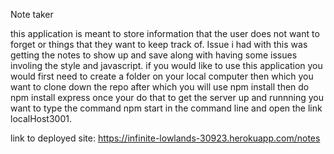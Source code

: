 Note taker

this application is meant to store information that the user does not want to forget or things that they want to keep track of. Issue i had with this was getting the notes to show up and save along with having some issues involing the style and javascript. if you would like to use this application you would first need to create a folder on your local computer then which you want to clone down the repo after which you will use npm install then do npm install express once your do that to get the server up and runnning you want to type the command npm start in the command line and open the link localHost3001.

link to deployed site: https://infinite-lowlands-30923.herokuapp.com/notes
